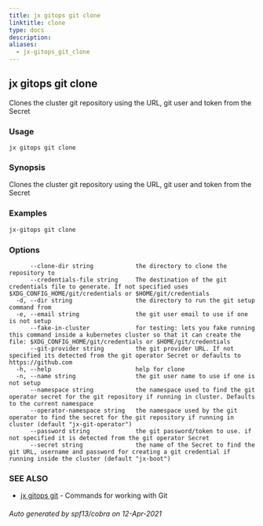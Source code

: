 ```yaml
---
title: jx gitops git clone
linktitle: clone
type: docs
description: 
aliases:
  - jx-gitops_git_clone
---
```


## jx gitops git clone

Clones the cluster git repository using the URL, git user and token from the Secret

### Usage

```
jx gitops git clone
```

### Synopsis

Clones the cluster git repository using the URL, git user and token from the Secret

### Examples

  ```bash
  jx-gitops git clone

  ```
### Options

```
      --clone-dir string            the directory to clone the repository to
      --credentials-file string     The destination of the git credentials file to generate. If not specified uses $XDG_CONFIG_HOME/git/credentials or $HOME/git/credentials
  -d, --dir string                  the directory to run the git setup command from
  -e, --email string                the git user email to use if one is not setup
      --fake-in-cluster             for testing: lets you fake running this command inside a kubernetes cluster so that it can create the file: $XDG_CONFIG_HOME/git/credentials or $HOME/git/credentials
      --git-provider string         the git provider URL. If not specified its detected from the git operator Secret or defaults to https://github.com
  -h, --help                        help for clone
  -n, --name string                 the git user name to use if one is not setup
      --namespace string            the namespace used to find the git operator secret for the git repository if running in cluster. Defaults to the current namespace
      --operator-namespace string   the namespace used by the git operator to find the secret for the git repository if running in cluster (default "jx-git-operator")
      --password string             the git password/token to use. if not specified it is detected from the git operator Secret
      --secret string               the name of the Secret to find the git URL, username and password for creating a git credential if running inside the cluster (default "jx-boot")
```

### SEE ALSO

* [jx gitops git](..)	 - Commands for working with Git

###### Auto generated by spf13/cobra on 12-Apr-2021
